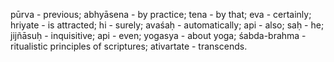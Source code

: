 pūrva - previous; abhyāsena - by practice; tena - by that; eva - certainly; hriyate - is attracted; hi - surely; avaśaḥ - automatically; api - also; saḥ - he; jijñāsuḥ - inquisitive; api - even; yogasya - about yoga; śabda-brahma - ritualistic principles of scriptures; ativartate - transcends.